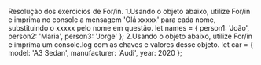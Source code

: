 Resolução dos exercicios de For/in.
1.Usando o objeto abaixo, utilize For/in e imprima no console a mensagem 'Olá xxxxx' para cada nome, substituindo o xxxxx pelo nome em questão.
let names = {
  person1: 'João',
  person2: 'Maria',
  person3: 'Jorge' 
};
2.Usando o objeto abaixo, utilize For/in e imprima um console.log com as chaves e valores desse objeto.
let car = {
  model: 'A3 Sedan',
  manufacturer: 'Audi',
  year: 2020
};
